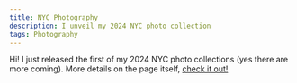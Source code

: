 ```yaml
---
title: NYC Photography
description: I unveil my 2024 NYC photo collection
tags: Photography
---
```


Hi! I just released the first of my 2024 NYC photo collections (yes there are more coming). More details on the page itself, [check it out!](/photography/2024-nyc.html)
